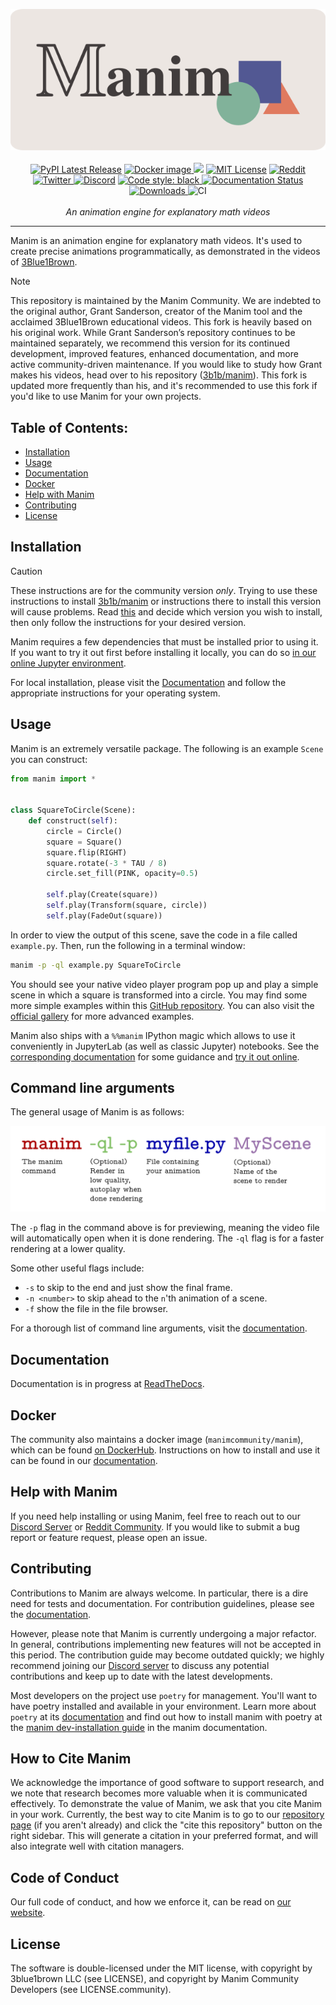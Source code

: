 <p align="center">
    <a href="https://www.manim.community/"><img src="https://raw.githubusercontent.com/ManimCommunity/manim/main/logo/cropped.png"></a>
    <br />
    <br />
    <a href="https://pypi.org/project/manim/"><img src="https://img.shields.io/pypi/v/manim.svg?style=flat&logo=pypi" alt="PyPI Latest Release"></a>
    <a href="https://hub.docker.com/r/manimcommunity/manim"><img src="https://img.shields.io/docker/v/manimcommunity/manim?color=%23099cec&label=docker%20image&logo=docker" alt="Docker image"> </a>
    <a href="https://mybinder.org/v2/gh/ManimCommunity/jupyter_examples/HEAD?filepath=basic_example_scenes.ipynb"><img src="https://mybinder.org/badge_logo.svg"></a>
    <a href="http://choosealicense.com/licenses/mit/"><img src="https://img.shields.io/badge/license-MIT-red.svg?style=flat" alt="MIT License"></a>
    <a href="https://www.reddit.com/r/manim/"><img src="https://img.shields.io/reddit/subreddit-subscribers/manim.svg?color=orange&label=reddit&logo=reddit" alt="Reddit" href=></a>
    <a href="https://twitter.com/manim_community/"><img src="https://img.shields.io/twitter/url/https/twitter.com/cloudposse.svg?style=social&label=Follow%20%40manim_community" alt="Twitter">
    <a href="https://www.manim.community/discord/"><img src="https://img.shields.io/discord/581738731934056449.svg?label=discord&color=yellow&logo=discord" alt="Discord"></a>
    <a href="https://github.com/psf/black"><img src="https://img.shields.io/badge/code%20style-black-000000.svg" alt="Code style: black">
    <a href="https://docs.manim.community/"><img src="https://readthedocs.org/projects/manimce/badge/?version=latest" alt="Documentation Status"></a>
    <a href="https://pepy.tech/project/manim"><img src="https://pepy.tech/badge/manim/month?" alt="Downloads"> </a>
    <img src="https://github.com/ManimCommunity/manim/workflows/CI/badge.svg" alt="CI">
    <br />
    <br />
    <i>An animation engine for explanatory math videos</i>
</p>
<hr />

Manim is an animation engine for explanatory math videos. It's used to create precise animations programmatically, as demonstrated in the videos of [3Blue1Brown](https://www.3blue1brown.com/).

> [!NOTE]
> This repository is maintained by the Manim Community. We are indebted to the original author, Grant Sanderson, creator of the Manim tool and the acclaimed 3Blue1Brown educational videos. This fork is heavily based on his original work. While Grant Sanderson’s repository continues to be maintained separately, we recommend this version for its continued development, improved features, enhanced documentation, and more active community-driven maintenance. If you would like to study how Grant makes his videos, head over to his repository ([3b1b/manim](https://github.com/3b1b/manim)). This fork is updated more frequently than his, and it's recommended to use this fork if you'd like to use Manim for your own projects.

## Table of Contents:

-  [Installation](#installation)
-  [Usage](#usage)
-  [Documentation](#documentation)
-  [Docker](#docker)
-  [Help with Manim](#help-with-manim)
-  [Contributing](#contributing)
-  [License](#license)

## Installation

> [!CAUTION]
> These instructions are for the community version _only_. Trying to use these instructions to install [3b1b/manim](https://github.com/3b1b/manim) or instructions there to install this version will cause problems. Read [this](https://docs.manim.community/en/stable/faq/installation.html#why-are-there-different-versions-of-manim) and decide which version you wish to install, then only follow the instructions for your desired version.

Manim requires a few dependencies that must be installed prior to using it. If you
want to try it out first before installing it locally, you can do so
[in our online Jupyter environment](https://try.manim.community/).

For local installation, please visit the [Documentation](https://docs.manim.community/en/stable/installation.html)
and follow the appropriate instructions for your operating system.

## Usage

Manim is an extremely versatile package. The following is an example `Scene` you can construct:

```python
from manim import *


class SquareToCircle(Scene):
    def construct(self):
        circle = Circle()
        square = Square()
        square.flip(RIGHT)
        square.rotate(-3 * TAU / 8)
        circle.set_fill(PINK, opacity=0.5)

        self.play(Create(square))
        self.play(Transform(square, circle))
        self.play(FadeOut(square))
```

In order to view the output of this scene, save the code in a file called `example.py`. Then, run the following in a terminal window:

```sh
manim -p -ql example.py SquareToCircle
```

You should see your native video player program pop up and play a simple scene in which a square is transformed into a circle. You may find some more simple examples within this
[GitHub repository](example_scenes). You can also visit the [official gallery](https://docs.manim.community/en/stable/examples.html) for more advanced examples.

Manim also ships with a `%%manim` IPython magic which allows to use it conveniently in JupyterLab (as well as classic Jupyter) notebooks. See the
[corresponding documentation](https://docs.manim.community/en/stable/reference/manim.utils.ipython_magic.ManimMagic.html) for some guidance and
[try it out online](https://mybinder.org/v2/gh/ManimCommunity/jupyter_examples/HEAD?filepath=basic_example_scenes.ipynb).

## Command line arguments

The general usage of Manim is as follows:

![manim-illustration](https://raw.githubusercontent.com/ManimCommunity/manim/main/docs/source/_static/command.png)

The `-p` flag in the command above is for previewing, meaning the video file will automatically open when it is done rendering. The `-ql` flag is for a faster rendering at a lower quality.

Some other useful flags include:

-  `-s` to skip to the end and just show the final frame.
-  `-n <number>` to skip ahead to the `n`'th animation of a scene.
-  `-f` show the file in the file browser.

For a thorough list of command line arguments, visit the [documentation](https://docs.manim.community/en/stable/guides/configuration.html).

## Documentation

Documentation is in progress at [ReadTheDocs](https://docs.manim.community/).

## Docker

The community also maintains a docker image (`manimcommunity/manim`), which can be found [on DockerHub](https://hub.docker.com/r/manimcommunity/manim).
Instructions on how to install and use it can be found in our [documentation](https://docs.manim.community/en/stable/installation/docker.html).

## Help with Manim

If you need help installing or using Manim, feel free to reach out to our [Discord
Server](https://www.manim.community/discord/) or [Reddit Community](https://www.reddit.com/r/manim). If you would like to submit a bug report or feature request, please open an issue.

## Contributing

Contributions to Manim are always welcome. In particular, there is a dire need for tests and documentation. For contribution guidelines, please see the [documentation](https://docs.manim.community/en/stable/contributing.html).

However, please note that Manim is currently undergoing a major refactor. In general,
contributions implementing new features will not be accepted in this period.
The contribution guide may become outdated quickly; we highly recommend joining our
[Discord server](https://www.manim.community/discord/) to discuss any potential
contributions and keep up to date with the latest developments.

Most developers on the project use `poetry` for management. You'll want to have poetry installed and available in your environment.
Learn more about `poetry` at its [documentation](https://python-poetry.org/docs/) and find out how to install manim with poetry at the [manim dev-installation guide](https://docs.manim.community/en/stable/contributing/development.html) in the manim documentation.

## How to Cite Manim

We acknowledge the importance of good software to support research, and we note
that research becomes more valuable when it is communicated effectively. To
demonstrate the value of Manim, we ask that you cite Manim in your work.
Currently, the best way to cite Manim is to go to our
[repository page](https://github.com/ManimCommunity/manim) (if you aren't already) and
click the "cite this repository" button on the right sidebar. This will generate
a citation in your preferred format, and will also integrate well with citation managers.

## Code of Conduct

Our full code of conduct, and how we enforce it, can be read on [our website](https://docs.manim.community/en/stable/conduct.html).

## License

The software is double-licensed under the MIT license, with copyright by 3blue1brown LLC (see LICENSE), and copyright by Manim Community Developers (see LICENSE.community).
